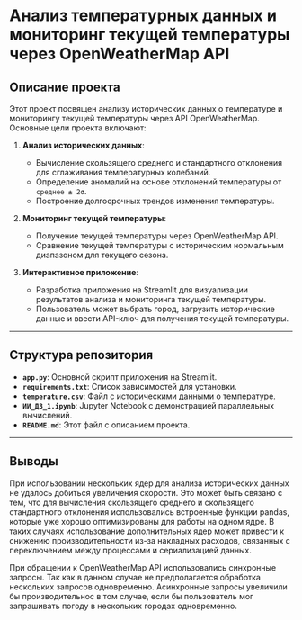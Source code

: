 # Анализ температурных данных и мониторинг текущей температуры через OpenWeatherMap API

## Описание проекта

Этот проект посвящен анализу исторических данных о температуре и мониторингу текущей температуры через API OpenWeatherMap. Основные цели проекта включают:

1. **Анализ исторических данных**:
   - Вычисление скользящего среднего и стандартного отклонения для сглаживания температурных колебаний.
   - Определение аномалий на основе отклонений температуры от `среднее ± 2σ`.
   - Построение долгосрочных трендов изменения температуры.

2. **Мониторинг текущей температуры**:
   - Получение текущей температуры через OpenWeatherMap API.
   - Сравнение текущей температуры с историческим нормальным диапазоном для текущего сезона.

3. **Интерактивное приложение**:
   - Разработка приложения на Streamlit для визуализации результатов анализа и мониторинга текущей температуры.
   - Пользователь может выбрать город, загрузить исторические данные и ввести API-ключ для получения текущей температуры.

---
## Структура репозитория

- **`app.py`**: Основной скрипт приложения на Streamlit.
- **`requirements.txt`**: Список зависимостей для установки.
- **`temperature.csv`**: Файл с историческими данными о температуре.
- **`ИИ_ДЗ_1.ipynb`**: Jupyter Notebook с демонстрацией параллельных вычислений.
- **`README.md`**: Этот файл с описанием проекта.

---

## Выводы
При использовании нескольких ядер для анализа исторических данных не удалось добиться увеличения скорости. Это может быть связано с тем, что для 
вычисления скользящего среднего и скользящего стандартного отклонения использовались встроенные функции pandas, которые уже хорошо оптимизированы для работы на одном ядре. В таких случаях использование 
дополнительных ядер может привести к снижению производительности из-за накладных расходов, связанных с переключением между процессами и сериализацией данных.

При обращении к OpenWeatherMap API использовались синхронные запросы. Так как в данном случае не предполагается обработка нескольких запросов одновременно. Асинхронные запросы увеличили бы производительнос в том случае, если бы пользователь мог запрашивать погоду в нескольких городах одновременно.
